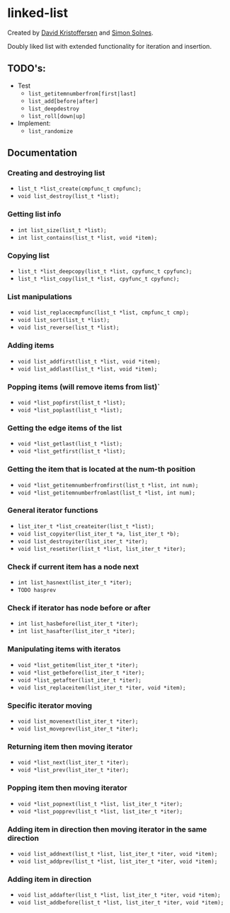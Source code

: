 # linked-list

Created by [David Kristoffersen](https://github.com/davidkristoffersen/) and [Simon Solnes](https://github.com/simonsolnes/).

Doubly liked list with extended functionality for iteration and insertion.

## TODO's:

* Test
	* `list_getitemnumberfrom[first|last]`
	* `list_add[before|after]`
	* `list_deepdestroy`
	* `list_roll[down|up]`
* Implement:
	* `list_randomize`

## Documentation

### Creating and destroying list

* `list_t *list_create(cmpfunc_t cmpfunc);`
* `void list_destroy(list_t *list);`

### Getting list info

* `int list_size(list_t *list);`
* `int list_contains(list_t *list, void *item);`

### Copying list

* `list_t *list_deepcopy(list_t *list, cpyfunc_t cpyfunc);`
* `list_t *list_copy(list_t *list, cpyfunc_t cpyfunc);`

### List manipulations
* `void list_replacecmpfunc(list_t *list, cmpfunc_t cmp);`
* `void list_sort(list_t *list);`
* `void list_reverse(list_t *list);`

### Adding items
* `void list_addfirst(list_t *list, void *item);`
* `void list_addlast(list_t *list, void *item);`

### Popping items (will remove items from list)`
* `void *list_popfirst(list_t *list);`
* `void *list_poplast(list_t *list);`

### Getting the edge items of the list
* `void *list_getlast(list_t *list);`
* `void *list_getfirst(list_t *list);`

### Getting the item that is located at the num-th position
* `void *list_getitemnumberfromfirst(list_t *list, int num);`
* `void *list_getitemnumberfromlast(list_t *list, int num);`

### General iterator functions
* `list_iter_t *list_createiter(list_t *list);`
* `void list_copyiter(list_iter_t *a, list_iter_t *b);`
* `void list_destroyiter(list_iter_t *iter);`
* `void list_resetiter(list_t *list, list_iter_t *iter);`

### Check if current item has a node next
* `int list_hasnext(list_iter_t *iter);`
* `TODO hasprev`

### Check if iterator has node before or after
* `int list_hasbefore(list_iter_t *iter);`
* `int list_hasafter(list_iter_t *iter);`

### Manipulating items with iteratos
* `void *list_getitem(list_iter_t *iter);`
* `void *list_getbefore(list_iter_t *iter);`
* `void *list_getafter(list_iter_t *iter);`
* `void list_replaceitem(list_iter_t *iter, void *item);`

### Specific iterator moving
* `void list_movenext(list_iter_t *iter);`
* `void list_moveprev(list_iter_t *iter);`

### Returning item then moving iterator
* `void *list_next(list_iter_t *iter);`
* `void *list_prev(list_iter_t *iter);`

### Popping item then moving iterator
* `void *list_popnext(list_t *list, list_iter_t *iter);`
* `void *list_popprev(list_t *list, list_iter_t *iter);`

### Adding item in direction then moving iterator in the same direction
* `void list_addnext(list_t *list, list_iter_t *iter, void *item);`
* `void list_addprev(list_t *list, list_iter_t *iter, void *item);`

### Adding item in direction
* `void list_addafter(list_t *list, list_iter_t *iter, void *item);`
* `void list_addbefore(list_t *list, list_iter_t *iter, void *item);`
